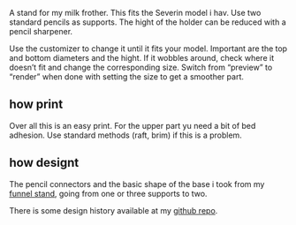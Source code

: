 A stand for my milk frother. This fits the Severin model i hav. Use two standard pencils as supports. The hight of the holder can be reduced with a pencil sharpener.

Use the customizer to change it until it fits your model. Important are the top and bottom diameters and the hight. If it wobbles around, check where it doesn’t fit and change the corresponding size. Switch from “preview” to “render” when done with setting the size to get a smoother part.


## how print

Over all this is an easy print. For the upper part yu need a bit of bed adhesion. Use standard methods (raft, brim) if this is a problem.

## how designt

The pencil connectors and the basic shape of the base i took from my [funnel stand](), going from one or three supports to two.

There is some design history available at my [github repo](https://github.com/ospalh/3d-printing/tree/develop/Milchaufschäumerhalter).
